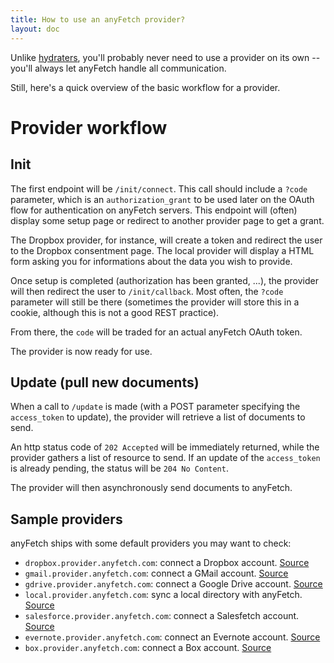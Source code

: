 ```yaml
---
title: How to use an anyFetch provider?
layout: doc
---
```


Unlike [hydraters](/guides/using/hydrater.html), you'll probably never need to use a provider on its own -- you'll always let anyFetch handle all communication.

Still, here's a quick overview of the basic workflow for a provider.

# Provider workflow
## Init
The first endpoint will be `/init/connect`. This call should include a `?code` parameter, which is an `authorization_grant` to be used later on the OAuth flow for authentication on anyFetch servers.
This endpoint will (often) display some setup page or redirect to another provider page to get a grant.

The Dropbox provider, for instance, will create a token and redirect the user to the Dropbox consentment page.
The local provider will display a HTML form asking you for informations about the data you wish to provide.

Once setup is completed (authorization has been granted, ...), the provider will then redirect the user to `/init/callback`. Most often, the `?code` parameter will still be there (sometimes the provider will store this in a cookie, although this is not a good REST practice).

From there, the `code` will be traded for an actual anyFetch OAuth token.

The provider is now ready for use.

## Update (pull new documents)
When a call to `/update` is made (with a POST parameter specifying the `access_token` to update), the provider will retrieve a list of documents to send.

An http status code of `202 Accepted` will be immediately returned, while the provider gathers a list of resource to send.
If an update of the `access_token` is already pending, the status will be `204 No Content`.

The provider will then asynchronously send documents to anyFetch.

## Sample providers
anyFetch ships with some default providers you may want to check:

* `dropbox.provider.anyfetch.com`: connect a Dropbox account. [Source](https://github.com/AnyFetch/dropbox-provider.anyfetch.com)
* `gmail.provider.anyfetch.com`: connect a GMail account. [Source](https://github.com/AnyFetch/gmail-provider.anyfetch.com)
* `gdrive.provider.anyfetch.com`: connect a Google Drive account. [Source](https://github.com/AnyFetch/gdrive-provider.anyfetch.com)
* `local.provider.anyfetch.com`: sync a local directory with anyFetch. [Source](https://github.com/AnyFetch/local-provider.anyfetch.com)
* `salesforce.provider.anyfetch.com`: connect a Salesfetch account. [Source](https://github.com/AnyFetch/salesforce-provider.anyfetch.com)
* `evernote.provider.anyfetch.com`: connect an Evernote account. [Source](https://github.com/AnyFetch/evernote-provider.anyfetch.com)
* `box.provider.anyfetch.com`: connect a Box account. [Source](https://github.com/AnyFetch/box-provider.anyfetch.com)
